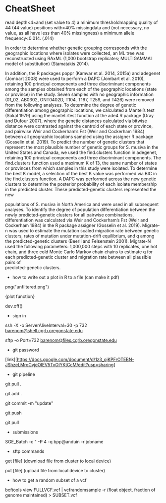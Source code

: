 # CheatSheet

read depth<4×and (set value to 4)
a minimum thresholdmapping quality of 44 (44 value) 
positions with>40% missingdata and (not necessary, no value, as all have less than 40% missingness)
a minimum allele frequency<0.014. (.014)




In order to determine whether genetic grouping corresponds
with the geographic locations where isolates were collected, an
ML tree was reconstructed using RAxML (1,000 bootstrap
replicates; MULTIGAMMAI model of substitution) (Stamatakis
2014). 

In addition, the R packages poppr (Kamvar et al. 2014,
2015a) and adegenet (Jombart 2008) were used to perform a
DAPC (Jombart et al. 2010), retaining 100 principal components and three discriminant components among the samples
obtained from each of the geographic locations (state or province) in the study. Seven samples with no geographic information (01_02, AB0302, ONT0402D, T104, T167, T259,
and T426) were removed from the following analyses. To determine the degree of genetic differentiation among geographic
locations, we calculated a Mantel’s test (Sokal 1979) using the
mantel.rtest function at the ade4 R package (Dray and Dufour
2007), where the genetic distances calculated via bitwise distance were contrasted against the centroid of each state or
province, and pairwise Weir and Cockerham’s Fst (Weir and
Cockerham 1984) between all geographic locations sampled
using the assigner R package (Gosselin et al. 2019).
To predict the number of genetic clusters that represent the
most plausible number of genetic groups for S. musiva in the
United States and Canada, we used the find.clusters function in
adegenet, retaining 100 principal components and three discriminant components. The find.clusters function used a maximum K of 13, the same number of states or provinces from
which samples in this study were isolated. To determine the
best K model, a selection of the best K value was performed
via BIC in the find.clusters function. A DAPC was performed
across the new genetic clusters to determine the posterior
probability of each isolate membership in the predicted
cluster. These predicted-genetic clusters represented the new

populations of S. musiva in North America and were used in all
subsequent analyses.
To identify the degree of population differentiation between
the newly predicted-genetic clusters for all pairwise combinations, differentiation was calculated via Weir and Cockerham’s
Fst (Weir and Cockerham 1984) in the R package assigner
(Gosselin et al. 2019). Migrate-n was used to estimate the
mutation scaled migration rate between genetic clusters, rates
of mutation under mutation-drift equilibrium, and q among the
predicted-genetic clusters (Beerli and Felsenstein 2001).
Migrate-N used the following parameters: 1,000,000 steps with
10 replicates, one hot chain, and three cold Monte Carlo
Markov chain chains to estimate q for each predicted-genetic
cluster and migration rate between all plausible pairs of		
predicted-genetic clusters.


- how to write out a plot in R to a file (can make it pdf)

png("unfiltered.png")

{plot function}

dev.off()

- sign in

ssh -X -o ServerAliveInterval=30 -p 732 barenom@shell.cgrb.oregonstate.edu

sftp -o Port=732 barenom@files.cgrb.oregonstate.edu

- git password

[link][https://docs.google.com/document/d/1z3_ojKPFrOTEBN-JShzeLMroCvjeOIEV5TvOIYKtCcM/edit?usp=sharing]

- git pipeline

git pull .

git add .

git commit -m "update"

git push

git pull

- submissions

SGE_Batch -c " -P 4 -q bpp@anduin -r jobname

- sftp commands

get [file] (download file from cluster to local device)

put [file] (upload file from local device to cluster)

- how to get a random subset of a vcf

bcftools view FULLVCF.vcf | vcfrandomsample -r (float object, fraction of genome maintained) > SUBSET.vcf



